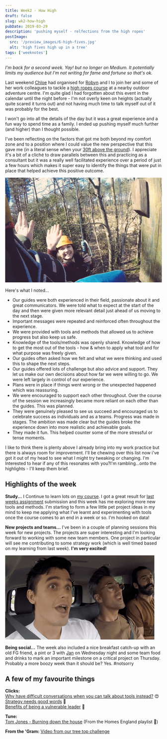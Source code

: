 ```yaml
---
title: Week2 - How High
draft: false
slug: wk2-how-high
pubDate: 2019-03-29
description: 'pushing myself - relfections from the high ropes'
postImage:
  src: '/preview_images/6-high-fives.jpg'
  alt: 'high fives high up in a tree'
tags: ['weeknotes']
---
```


_I'm back for a second week. Yay! but no longer on Medium. It potentially limits my audience but I'm not writing for fame and fortune so that's ok._

Last weekend [Chloe](https://twitter.com/mummyclover) had organised for [Robyn](https://www.instagram.com/sleepyrobyn/) and I to join her and some of her work colleagues to tackle a [high ropes course](https://www.brenscombeoutdoor.co.uk/burnbake-ropes-course) at a nearby outdoor adventure centre. I'm quite glad I had forgotten about this event in the calendar until the night before - I'm not overly keen on heights (actually quite scared it turns out) and not having much time to talk myself out of it was probably for the best.

I won't go into all the details of the day but it was a great experience and a fun way to spend time as a family. I ended up pushing myself much further (and higher) than I thought possible.

I've been reflecting on the factors that got me both beyond my comfort zone and to a position where I could value the new perspective that this gave me (in a literal sense when your [30ft above the ground](https://www.instagram.com/p/BvZG9bIASM7/)). I appreciate it's a bit of a cliché to draw parallels between this and practicing as a consultant but it was a really well facilitated experience over a period of just a few hours which makes it super easy to identify the things that were put in place that helped achieve this positive outcome.

<img src="/src/content/post_images/high-fives.jpg" alt="team mackenzie on the high ropes" class="imageLeft"/>

Here's what I noted...

- Our guides were both experienced in their field, passionate about it and great communicators.
  We were told what to expect at the start of the day and then were given more relevant detail just ahead of us moving to the next stage.
- Important messages were repeated and reinforced often throughout the experience.
- We were provided with tools and methods that allowed us to achieve progress but also keep us safe.
- Knowledge of the tools/methods was openly shared. Knowledge of how to get the most out of the tools - how & when to apply what tool and for what purpose was freely given.
- Our guides often asked how we felt and what we were thinking and used this to shape the next steps.
- Our guides offered lots of challenge but also advice and support. They let us make our own decisions about how far we were willing to go. We were left largely in control of our experience.
- Plans were in place if things went wrong or the unexpected happened which was reassuring.
- We were encouraged to support each other throughout. Over the course of the session we increasingly became more reliant on each other than the guides. This was planned.
- They were genuinely pleased to see us succeed and encouraged us to celebrate success as individuals and as a teams.
  Progress was made in stages. The ambition was made clear but the guides broke the experience down into more realistic and achievable goals.
- They made it fun. This helped counter some of the more stressful or tense moments.

I like to think there is plenty above I already bring into my work practice but there is always room for improvement. I'll be chewing over this list now i've got it out of my head to see what I might try tweaking or changing. I'm Interested to hear if any of this resonates with you?I'm rambling...onto the highlights - I'll keep them brief.

## Highlights of the week

**Study...** I Continue to learn lots on [my course](https://theodi.org/event/better-data-better-decisions-2019-edition/). I got a great result for [last weeks assignment](https://d1sc0.github.io/odi_assignment3/) submission and this week has me exploring more new tools and methods. I'm starting to form a few little pet project ideas in my mind to keep me applying what I've learnt and experimenting with tools once the course comes to an end in a week or so. I'm hooked on data!

**New projects and teams...** I've been in a couple of planning sessions this week for new projects. The projects are super interesting and I'm looking forward to working with some new team members. One project in particular will see me contributing to some strategy work (which is well timed based on my learning from last week). **I'm very excited!**

<img src="/src/content/post_images/queer-eye.gif" alt="yass queen - the queer eye crew scream" class="imageRight" />

**Being social...** The week also included a nice breakfast catch-up with an old FG friend, a pint or 3 with [Jan](https://twitter.com/Jottblum) on Wednesday night and some team food and drinks to mark an important milestone on a critical project on Thursday. Probably a more boozy week than it should be? Yes. #notsorry

## A few of my favourite things

**Clicks:**  
[Why have difficult conversations when you can talk about tools instead?](https://twitter.com/ewebber/status/1111192864313262080) 😍  
[Strategy needs good words](https://martinweigel.org/2019/03/20/strategy-needs-good-words/) 💯  
[Benefits of being a vulnerable leader](https://www.inc.com/marcel-schwantes/what-does-it-take-to-be-an-effective-leader-research-nails-down-answer-to-1-rare-trait.html) 🤔

**Tune:**  
[Tom Jones - Burning down the house](https://www.youtube.com/watch?v=iYuldgIOelY) (From the Homes England playlist 🏡)

**From the 'Gram:**
[Video from our tree top challenge](https://www.instagram.com/p/BvZG9bIASM7)
